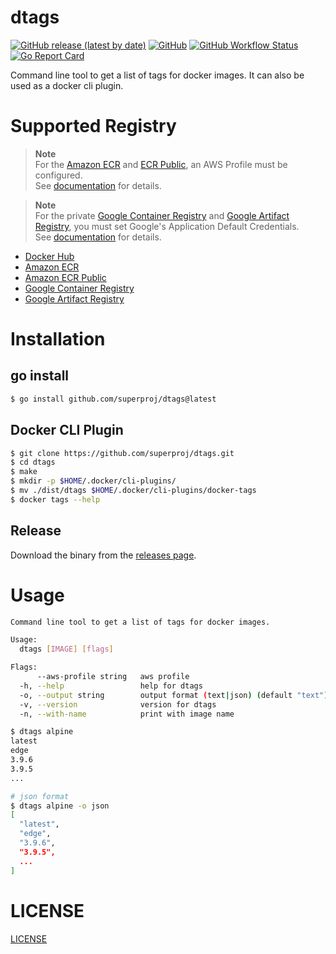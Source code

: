 # dtags

[![GitHub release (latest by date)](https://img.shields.io/github/v/release/koki-develop/dtags)](https://github.com/superproj/dtags/releases/latest)
[![GitHub](https://img.shields.io/github/license/koki-develop/dtags)](./LICENSE)
[![GitHub Workflow Status](https://img.shields.io/github/actions/workflow/status/koki-develop/dtags/ci.yml?logo=github)](https://github.com/superproj/dtags/actions/workflows/ci.yml)
[![Go Report Card](https://goreportcard.com/badge/github.com/superproj/dtags)](https://goreportcard.com/report/github.com/superproj/dtags)

Command line tool to get a list of tags for docker images.
It can also be used as a docker cli plugin.

# Supported Registry

> **Note**  
> For the [Amazon ECR](https://aws.amazon.com/ecr/) and [ECR Public](https://docs.aws.amazon.com/AmazonECR/latest/public/index.html), an AWS Profile must be configured.  
> See [documentation](https://docs.aws.amazon.com/cli/latest/userguide/cli-configure-files.html) for details.

> **Note**  
> For the private [Google Container Registry](https://cloud.google.com/container-registry) and [Google Artifact Registry](https://cloud.google.com/artifact-registry), you must set Google's Application Default Credentials.  
> See [documentation](https://cloud.google.com/docs/authentication/application-default-credentials) for details.

- [Docker Hub](https://hub.docker.com/)
- [Amazon ECR](https://aws.amazon.com/ecr/)
- [Amazon ECR Public](https://docs.aws.amazon.com/AmazonECR/latest/public/index.html)
- [Google Container Registry](https://cloud.google.com/container-registry)
- [Google Artifact Registry](https://cloud.google.com/artifact-registry)

# Installation

## go install

```sh
$ go install github.com/superproj/dtags@latest
```

## Docker CLI Plugin

```sh
$ git clone https://github.com/superproj/dtags.git
$ cd dtags
$ make
$ mkdir -p $HOME/.docker/cli-plugins/
$ mv ./dist/dtags $HOME/.docker/cli-plugins/docker-tags
$ docker tags --help
```

## Release

Download the binary from the [releases page](https://github.com/superproj/dtags/releases/latest).

# Usage

```sh
Command line tool to get a list of tags for docker images.

Usage:
  dtags [IMAGE] [flags]

Flags:
      --aws-profile string   aws profile
  -h, --help                 help for dtags
  -o, --output string        output format (text|json) (default "text")
  -v, --version              version for dtags
  -n, --with-name            print with image name
```

```sh
$ dtags alpine
latest
edge
3.9.6
3.9.5
...
```

```sh
# json format
$ dtags alpine -o json
[
  "latest",
  "edge",
  "3.9.6",
  "3.9.5",
  ...
]
```

# LICENSE

[LICENSE](./LICENSE)
